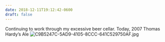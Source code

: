 ```yaml
---
date: 2018-12-11T19:12:42-0600
draft: false
---
```


Continuing to work through my excessive beer cellar. Today, 2007 Thomas Hardy’s Ale ![C9B5247C-5AD9-4105-8CCC-641C529750AF.jpg](http://ianwhitney.micro.blog/uploads/2018/b20702e2f4.jpg)

